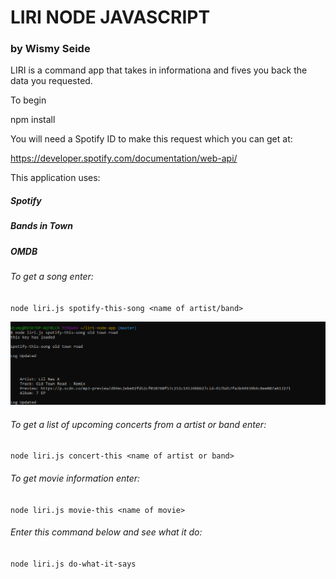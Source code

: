 # LIRI NODE JAVASCRIPT
### by Wismy Seide

LIRI is a command app that takes in informationa and fives you back the data you requested.

To begin

npm install

You will need a Spotify ID to make this request which you can get at:

https://developer.spotify.com/documentation/web-api/


This application uses: 

##### Spotify
##### Bands in Town
##### OMDB

###### To get a song enter:

`node liri.js spotify-this-song <name of artist/band>`

<img src="spotify song.PNG" alt="spotify song"/>


###### To get a list of upcoming concerts from a artist or band enter:

`node liri.js concert-this <name of artist or band>`
  
###### To get movie information enter:

`node liri.js movie-this <name of movie>`
  
###### Enter this command below and see what it do:

`node liri.js do-what-it-says`
 
 
